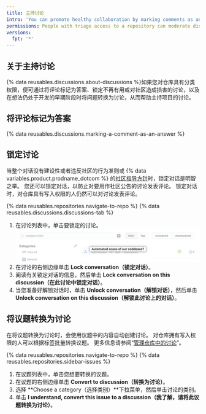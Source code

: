 ```yaml
---
title: 主持讨论
intro: 'You can promote healthy collaboration by marking comments as answers, locking or unlocking discussions, converting issues to discussions, and editing or deleting comments, discussions, and categories that don''t align with your community''s code of conduct.'
permissions: People with triage access to a repository can moderate discussions in the repository.
versions:
  fpt: '*'
---
```



## 关于主持讨论

{% data reusables.discussions.about-discussions %}如果您对仓库具有分类权限，便可通过将评论标记为答案、锁定不再有用或对社区造成损害的讨论，以及在想法仍处于开发的早期阶段时将问题转换为讨论，从而帮助主持项目的讨论。

## 将评论标记为答案

{% data reusables.discussions.marking-a-comment-as-an-answer %}

## 锁定讨论

当整个对话没有建设性或者违反社区的行为准则或 {% data variables.product.prodname_dotcom %} 的[社区指导方针](/github/site-policy/github-community-guidelines)时，锁定对话是明智之举。 您还可以锁定对话，以防止对要用作社区公告的讨论发表评论。 锁定对话时，对仓库具有写入权限的人仍然可以对讨论发表评论。

{% data reusables.repositories.navigate-to-repo %}
{% data reusables.discussions.discussions-tab %}
1. 在讨论列表中，单击要锁定的讨论。 ![锁定讨论](/assets/images/help/discussions/unanswered-discussion.png)
1. 在讨论的右侧边缘单击 **Lock conversation（锁定对话）**。
1. 阅读有关锁定对话的信息，然后单击 **Lock conversation on this discussion（在此讨论中锁定对话）**。
1. 当您准备好解锁对话时，单击 **Unlock conversation（解锁对话）**，然后单击 **Unlock conversation on this discussion（解锁此讨论上的对话）**。

## 将议题转换为讨论

在将议题转换为讨论时，会使用议题中的内容自动创建讨论。 对仓库拥有写入权限的人可以根据标签批量转换议题。 更多信息请参阅“[管理仓库中的讨论](/discussions/managing-discussions-for-your-community/managing-discussions-in-your-repository)”。

{% data reusables.repositories.navigate-to-repo %}
{% data reusables.repositories.sidebar-issues %}
1. 在议题列表中，单击您想要转换的议题。
1. 在议题的右侧边缘单击 **Convert to discussion（转换为讨论）**。
1. 选择 **Choose a category（选择类别）**下拉菜单，然后单击讨论的类别。
1. 单击 **I understand, convert this issue to a discussion（我了解，请将此议题转换为讨论）**。
